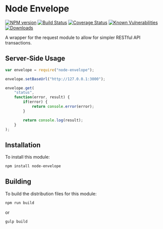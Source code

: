 # Node Envelope

[![NPM version][npm-version-image]][npm-url]
[![Build Status][build-status-image]][build-status-url]
[![Coverage Status][coverage-image]][coverage-url]
[![Known Vulnerabilities][vulnerabilities-image]][vulnerabilities-url]
[![Downloads][npm-downloads-image]][npm-url]

A wrapper for the request module to allow for simpler RESTful API transactions.

## Server-Side Usage

```javascript
var envelope = require("node-envelope");

envelope.setBaseUrl("http://127.0.0.1:3000");

envelope.get(
	"status",
	function(error, result) {
		if(error) {
			return console.error(error);
		}

		return console.log(result);
	}
);
```

## Installation

To install this module:
```bash
npm install node-envelope
```

## Building

To build the distribution files for this module:
```bash
npm run build
```
or
```bash
gulp build
```

[npm-url]: https://www.npmjs.com/package/node-envelope
[npm-version-image]: https://img.shields.io/npm/v/node-envelope.svg
[npm-downloads-image]: http://img.shields.io/npm/dm/node-envelope.svg

[build-status-url]: https://travis-ci.org/nitro404/node-envelope
[build-status-image]: https://travis-ci.org/nitro404/node-envelope.svg?branch=master

[coverage-url]: https://coveralls.io/github/nitro404/node-envelope?branch=master
[coverage-image]: https://coveralls.io/repos/github/nitro404/node-envelope/badge.svg?branch=master

[vulnerabilities-url]: https://snyk.io/test/github/nitro404/node-envelope?targetFile=package.json
[vulnerabilities-image]: https://snyk.io/test/github/nitro404/node-envelope/badge.svg?targetFile=package.json
